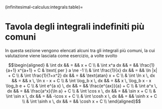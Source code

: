 (infinitesimal-calculus:integrals:table)=
# Tavola degli integrali indefiniti più comuni

In questa sezione vengono elencati alcuni tra gli integrali più comuni, la cui valutazione viene lasciata come esercizio, a volte svolto

$$\begin{aligned}
 &  \int dx                 && = &&  x + C                                                     \\
 &  \int x^a dx             && = &&  \frac{1}{a+1} x^{a+1} + C       &   \text{ per } a \ne -1 \\
 &  \int \frac{1}{x} dx     && = &&  \ln |x| + C                                               \\
 &  \int \frac{1}{1+x^2} dx && = &&  \text{atan} x + C                                         \\
 &  \int \ln x \, dx        && = &&  x \, \ln x - x + C                                        \\
 &  \int \log_b x \, dx     && = &&  x \, \log_b x - x \log_b e + C                            \\
 &  \int e^{a x} \, dx      && = &&  \frac{e^{ax}}{a} + C                                      \\
 &  \int a^x \, dx          && = &&  \frac{a^x}{\ln a} + C                                     \\
 &  \int \cos x \, dx       && = &&  \sin x + C                                                \\
 &  \int \sin x \, dx       && = && -\cos x + C                                                \\
 &  \int \cosh x \, dx      && = &&  \sinh x + C                                               \\
 &  \int \sinh x \, dx      && = &&  \cosh x + C                                               \\
\end{aligned}$$
